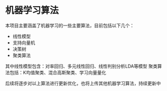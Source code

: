 # 机器学习算法
本项目主要涵盖了机器学习的一些主要算法，目前包括以下几个：

* 线性模型
* 支持向量机
* 决策树
* 聚类算法

其中线性模型包含：对率回归、多元线性回归、线性判别分析LDA等模型
聚类算法包括：K均值聚类、混合高斯聚类、学习向量量化

后续将逐步对以上算法进行更新优化，也将上传其他机器学习算法，持续更新中
